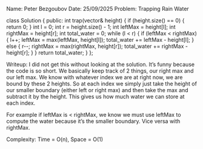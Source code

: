 Name: Peter Bezgoubov
Date: 25/09/2025
Problem: Trapping Rain Water

class Solution {
public:
   int trap(vector<int>& height) {
       if (height.size() == 0) {
           return 0;
       }
       int l = 0;
       int r = height.size() - 1;
       int leftMax = height[l];
       int rightMax = height[r];
       int total_water = 0;
       while (l < r) {
           if (leftMax < rightMax) {
               l++;
               leftMax = max(leftMax, height[l]);
               total_water += leftMax - height[l];
           }
           else {
               r--;
               rightMax = max(rightMax, height[r]);
               total_water += rightMax - height[r];
           }
       }
       return total_water;
   }
};


Writeup: I did not get this without looking at the solution. It’s funny because the code is so short. We basically keep track of 2 things, our right max and our left max. We know with whatever index we are at right now, we are bound by these 2 heights. So at each index we simply just take the height of our smaller boundary (either left or right max) and then take the max and subtract it by the height. This gives us how much water we can store at each index.

For example if leftMax is < rightMax, we know we must use leftMax to compute the water because it’s the smaller boundary. Vice versa with rightMax.

Complexity: Time = O(n), Space = O(1)

